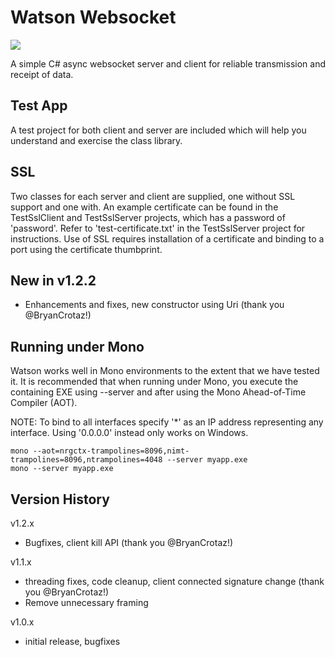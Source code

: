 # Watson Websocket

[![][nuget-img]][nuget]

[nuget]:     https://www.nuget.org/packages/WatsonWebsocket/
[nuget-img]: https://badge.fury.io/nu/Object.svg

A simple C# async websocket server and client for reliable transmission and receipt of data.  

## Test App
A test project for both client and server are included which will help you understand and exercise the class library.

## SSL
Two classes for each server and client are supplied, one without SSL support and one with.  An example certificate can be found in the TestSslClient and TestSslServer projects, which has a password of 'password'.  Refer to 'test-certificate.txt' in the TestSslServer project for instructions.  Use of SSL requires installation of a certificate and binding to a port using the certificate thumbprint.

## New in v1.2.2
- Enhancements and fixes, new constructor using Uri (thank you @BryanCrotaz!)

## Running under Mono
Watson works well in Mono environments to the extent that we have tested it. It is recommended that when running under Mono, you execute the containing EXE using --server and after using the Mono Ahead-of-Time Compiler (AOT).

NOTE: To bind to all interfaces specify '*' as an IP address representing any interface. Using '0.0.0.0' instead only works on Windows.

```
mono --aot=nrgctx-trampolines=8096,nimt-trampolines=8096,ntrampolines=4048 --server myapp.exe
mono --server myapp.exe
```

## Version History
v1.2.x
- Bugfixes, client kill API (thank you @BryanCrotaz!)

v1.1.x
- threading fixes, code cleanup, client connected signature change (thank you @BryanCrotaz!)
- Remove unnecessary framing

v1.0.x 
- initial release, bugfixes
